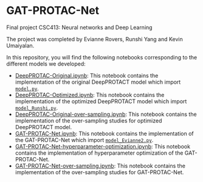 # GAT-PROTAC-Net

Final project CSC413: Neural networks and Deep Learning

The project was completed by Evianne Rovers, Runshi Yang and Kevin Umaiyalan.

In this repository, you will find the following notebooks corresponding to the different models we developed:

- [DeepPROTAC-Original.ipynb](https://github.com/Runshi-Yang/CSC413-Final-Project/blob/main/DeepPROTAC-Original.ipynb): This notebook contains the implementation of the original DeepPROTACT model which import [`model.py`](https://github.com/Runshi-Yang/CSC413-Final-Project/blob/main/model.py).
- [DeepPROTAC-Optimized.ipynb](https://github.com/Runshi-Yang/CSC413-Final-Project/blob/main/DeepPROTAC-Optimized.ipynb): This notebook contains the implementation of the optimized DeepPROTACT model which import [`model_Runshi.py`](https://github.com/Runshi-Yang/CSC413-Final-Project/blob/main/DeepPROTAC-Optimized.ipynb).
- [DeepPROTAC-Original-over-sampling.ipynb](https://github.com/Runshi-Yang/CSC413-Final-Project/blob/main/DeepPROTAC-Optimized-over-sampling.ipynb): This notebook contains the implementation of the over-sampling studies for optimized DeepPROTACT model.
- [GAT-PROTAC-Net.ipynb](https://github.com/Runshi-Yang/CSC413-Final-Project/blob/main/GAT-PROTAC-Net.ipynb): This notebook contains the implementation of the GAT-PROTAC-Net which import [`model_Evianne2.py`](https://github.com/Runshi-Yang/CSC413-Final-Project/blob/main/model_Evianne2.py).
- [GAT-PROTAC-Net-hyperparameter-optimization.ipynb](https://github.com/Runshi-Yang/CSC413-Final-Project/blob/main/GAT-PROTAC-Net-hyperparameter-optimization.ipynb): This notebook contains the implementation of hyperparameter optimization of the GAT-PROTAC-Net.
- [GAT-PROTAC-Net-over-sampling.ipynb](https://github.com/Runshi-Yang/CSC413-Final-Project/blob/main/GAT-PROTAC-Net-over-sampling.ipynb): This notebook contains the implementation of the over-sampling studies for GAT-PROTAC-Net.
